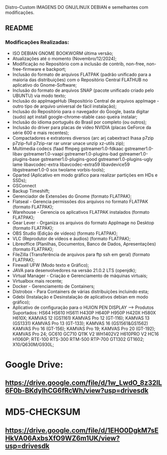  Distro-Custom
IMAGENS DO GNU/LINUX DEBIAN e semelhantes com modificações.
## README
### Modificações Realizadas:
- ISO DEBIAN GNOME BOOKWORM última versão;
- Atualizações até o momento (Novembro/12/2024);
- Modificação no Repositório com a inclusão de contrib, non-free, non-free-firmware e backport;
- Inclusão do formato de arquivos FLATPAK (padrão unificado para a maioria das distribuições) com o Repositório Central FLATHUB no aplicativo do Gnome-Software;
- Inclusão do formato de arquivos SNAP (pacote unificado criado pelo UBUNTU) via modo texto;
- Inclusão do appImageHub (Repositório Central de arquivos appImage - outro tipo de arquivo universal de fácil instalação);
- Inclusão do Repositório para o navegador do Google, basta digitar (sudo) apt install google-chrome-stable caso queira instalar;
- Inclusão do idioma português do Brasil por completo (ou outros);
- Inclusão do driver para placas de vídeo NVIDIA (placas GeForce da série 600 e mais recentes);
- Compactadores e extratores diversos
    (arc arj cabextract lhasa p7zip p7zip-full p7zip-rar rar unrar unace unzip xz-utils zip);
- Multimedia codecs
    (faad ffmpeg gstreamer1.0-fdkaac gstreamer1.0-libav gstreamer1.0-vaapi gstreamer1.0-plugins-bad
    gstreamer1.0-plugins-base gstreamer1.0-plugins-good gstreamer1.0-plugins-ugly lame libavcodec-extra
    libavcodec-extra59 libavdevice59 libgstreamer1.0-0 sox twolame vorbis-tools);
- Gparted (Aplicativo em modo gráfico para realizar partições em HDs e SSDs);
- GSConnect
- Backup Timeshift;
- Gerenciador de Extensões do Gnome (formato FLATPAK);
- Flatseal - Gerencia permissões dos arquivos no formato FLATPAK (formato FLATPAK);
- Warehouse - Gerencia os aplicativos FLATPAK instalados (formato FLATPAK);
- Gear Lever - Organiza os arquivos do formato AppImage no Desktop (formato FLATPAK);
- OBS Studio (Edição de vídeos) (formato FLATPAK);
- VLC (Reprodutor de vídeos e áudios) (formato FLATPAK);
- Libreoffice (Planilhas, Documentos, Banco de Dados, Apresentações) (formato FLATPAK);
- FileZilla (Transferência de arquivos para ftp ssh em geral) (formato FLATPAK);
- Firewall UFW (Modo texto e Gráfico);
- JAVA para desenvolvedores na versão 21.0.2 LTS (openjdk);
- Virtual Manager - Criação e Gerenciamento de máquinas virtuais;
- Virtualbox mais recente;
- Docker - Gerenciamento de Containers;
- Distrobox - Para Containers de várias distribuições incluindo esta;
- Gdebi (Instalação e Desinstalação de aplicativos debian em modo gráfico);
- Aplicativo de configuração para o HUION PEN DISPLAY -->
      Produtos Suportados: HS64 HS610 HS611 H430P H640P H950P H420X H580X H610X;
          KAMVAS 12 (GS1161) KAMVAS Pro 12 (GT-116);
          KAMVAS 13 (GS1331) KAMVAS Pro 13 (GT-133);
          KAMVAS 16 (GS1561&GS1562) KAMVAS Pro 16 (GT-156);
          KAMVAS Pro 19;
          KAMVAS Pro 20 (GT-192);
          KAMVAS Pro 24;
          GC610 GC710 Q11K V2 WH1402V2 H610PRO V2 HC16 H1060P;
          RTE-100 RTS-300 RTM-500 RTP-700 GT1302 GT1602;
          X10/Q630M/G930L;
  
# Google Drive:

## https://drive.google.com/file/d/1w_LwdO_8z32IL6F0b-BKdyIhCG6fRcWh/view?usp=drivesdk

# MD5-CHECKSUM

## https://drive.google.com/file/d/1EHO0DgkM7sEHkVA06AxbsXfO9WZ6m1UK/view?usp=drivesdk
